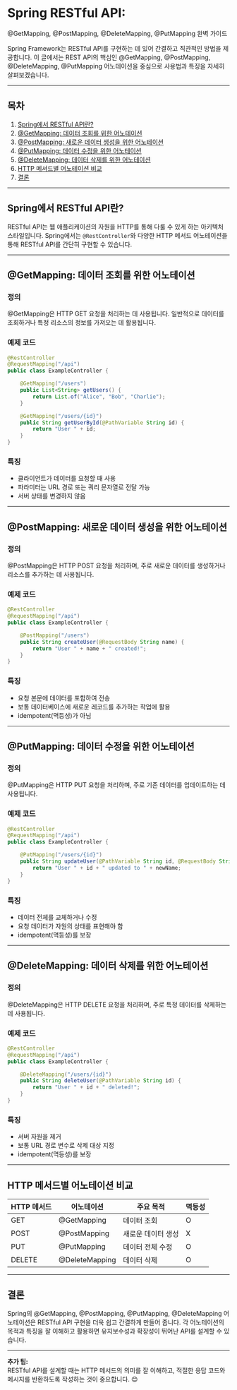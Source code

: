 # Spring RESTful API:
@GetMapping, @PostMapping, @DeleteMapping, @PutMapping 완벽 가이드

Spring Framework는 RESTful API를 구현하는 데 있어 간결하고 직관적인 방법을 제공합니다. 이 글에서는 REST API의 핵심인 @GetMapping, @PostMapping, @DeleteMapping, @PutMapping 어노테이션을 중심으로 사용법과 특징을 자세히 살펴보겠습니다.



---

## 목차

1. [Spring에서 RESTful API란?](#spring에서-restful-api란)
2. [@GetMapping: 데이터 조회를 위한 어노테이션](#getmapping-데이터-조회를-위한-어노테이션)
3. [@PostMapping: 새로운 데이터 생성을 위한 어노테이션](#postmapping-새로운-데이터-생성을-위한-어노테이션)
4. [@PutMapping: 데이터 수정을 위한 어노테이션](#putmapping-데이터-수정을-위한-어노테이션)
5. [@DeleteMapping: 데이터 삭제를 위한 어노테이션](#deletemapping-데이터-삭제를-위한-어노테이션)
6. [HTTP 메서드별 어노테이션 비교](#http-메서드별-어노테이션-비교)
7. [결론](#결론)



---

## Spring에서 RESTful API란?

RESTful API는 웹 애플리케이션의 자원을 HTTP를 통해 다룰 수 있게 하는 아키텍처 스타일입니다. Spring에서는 `@RestController`와 다양한 HTTP 메서드 어노테이션을 통해 RESTful API를 간단히 구현할 수 있습니다.



---

## @GetMapping: 데이터 조회를 위한 어노테이션

### 정의

@GetMapping은 HTTP GET 요청을 처리하는 데 사용됩니다. 일반적으로 데이터를 조회하거나 특정 리소스의 정보를 가져오는 데 활용됩니다.

### 예제 코드

```java
@RestController
@RequestMapping("/api")
public class ExampleController {

    @GetMapping("/users")
    public List<String> getUsers() {
        return List.of("Alice", "Bob", "Charlie");
    }

    @GetMapping("/users/{id}")
    public String getUserById(@PathVariable String id) {
        return "User " + id;
    }
}
```

### 특징

- 클라이언트가 데이터를 요청할 때 사용
- 파라미터는 URL 경로 또는 쿼리 문자열로 전달 가능
- 서버 상태를 변경하지 않음



---

## @PostMapping: 새로운 데이터 생성을 위한 어노테이션

### 정의

@PostMapping은 HTTP POST 요청을 처리하며, 주로 새로운 데이터를 생성하거나 리소스를 추가하는 데 사용됩니다.

### 예제 코드

```java
@RestController
@RequestMapping("/api")
public class ExampleController {

    @PostMapping("/users")
    public String createUser(@RequestBody String name) {
        return "User " + name + " created!";
    }
}
```

### 특징

- 요청 본문에 데이터를 포함하여 전송
- 보통 데이터베이스에 새로운 레코드를 추가하는 작업에 활용
- idempotent(멱등성)가 아님



---

## @PutMapping: 데이터 수정을 위한 어노테이션

### 정의

@PutMapping은 HTTP PUT 요청을 처리하며, 주로 기존 데이터를 업데이트하는 데 사용됩니다.

### 예제 코드

```java
@RestController
@RequestMapping("/api")
public class ExampleController {

    @PutMapping("/users/{id}")
    public String updateUser(@PathVariable String id, @RequestBody String newName) {
        return "User " + id + " updated to " + newName;
    }
}
```

### 특징

- 데이터 전체를 교체하거나 수정
- 요청 데이터가 자원의 상태를 표현해야 함
- idempotent(멱등성)를 보장



---

## @DeleteMapping: 데이터 삭제를 위한 어노테이션

### 정의

@DeleteMapping은 HTTP DELETE 요청을 처리하며, 주로 특정 데이터를 삭제하는 데 사용됩니다.

### 예제 코드

```java
@RestController
@RequestMapping("/api")
public class ExampleController {

    @DeleteMapping("/users/{id}")
    public String deleteUser(@PathVariable String id) {
        return "User " + id + " deleted!";
    }
}
```

### 특징

- 서버 자원을 제거
- 보통 URL 경로 변수로 삭제 대상 지정
- idempotent(멱등성)를 보장



---

## HTTP 메서드별 어노테이션 비교

| HTTP 메서드 | 어노테이션       | 주요 목적            | 멱등성 |
|-------------|------------------|----------------------|--------|
| GET         | @GetMapping    | 데이터 조회          | O      |
| POST        | @PostMapping   | 새로운 데이터 생성   | X      |
| PUT         | @PutMapping    | 데이터 전체 수정     | O      |
| DELETE      | @DeleteMapping | 데이터 삭제          | O      |



---

## 결론

Spring의 @GetMapping, @PostMapping, @PutMapping, @DeleteMapping 어노테이션은 RESTful API 구현을 더욱 쉽고 간결하게 만들어 줍니다. 각 어노테이션의 목적과 특징을 잘 이해하고 활용하면 유지보수성과 확장성이 뛰어난 API를 설계할 수 있습니다.



---

**추가 팁:**  
RESTful API를 설계할 때는 HTTP 메서드의 의미를 잘 이해하고, 적절한 응답 코드와 메시지를 반환하도록 작성하는 것이 중요합니다. 😊